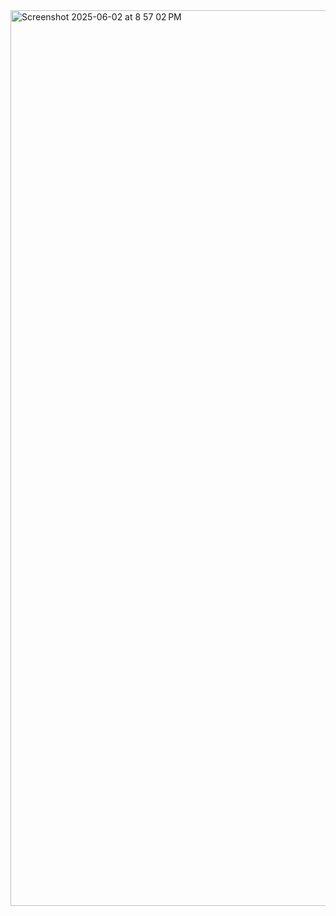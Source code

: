 <img width="1433" alt="Screenshot 2025-06-02 at 8 57 02 PM" src="https://github.com/user-attachments/assets/2f016d0c-f653-43e1-91b3-b97fcf102e33" />
